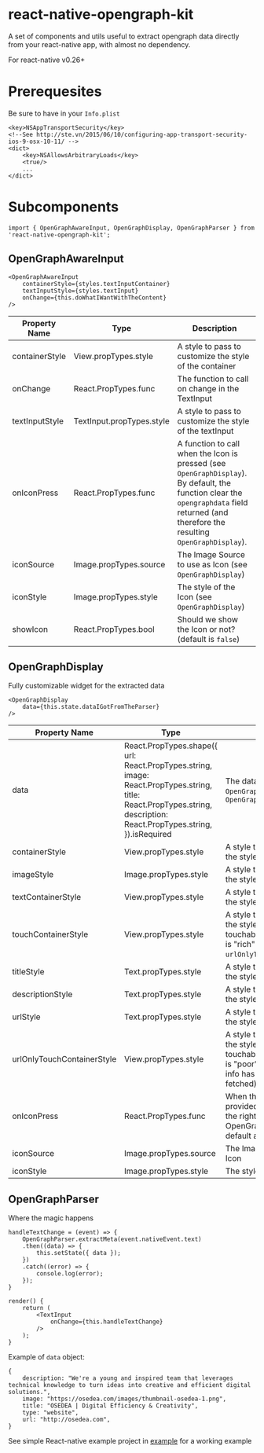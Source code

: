 # react-native-opengraph-kit
A set of components and utils useful to extract opengraph data directly from your react-native app, with almost no dependency.

For react-native v0.26+

# Prerequesites

Be sure to have in your `Info.plist`

```
<key>NSAppTransportSecurity</key>
<!--See http://ste.vn/2015/06/10/configuring-app-transport-security-ios-9-osx-10-11/ -->
<dict>
    <key>NSAllowsArbitraryLoads</key>
    <true/>
    ...
</dict>
```

# Subcomponents

```
import { OpenGraphAwareInput, OpenGraphDisplay, OpenGraphParser } from 'react-native-opengraph-kit';
```

## OpenGraphAwareInput

```
<OpenGraphAwareInput
    containerStyle={styles.textInputContainer}
    textInputStyle={styles.textInput}
    onChange={this.doWhatIWantWithTheContent}
/>
```

Property Name | Type | Description
--- | --- | ---
containerStyle | View.propTypes.style | A style to pass to customize the style of the container
onChange | React.PropTypes.func | The function to call on change in the TextInput
textInputStyle | TextInput.propTypes.style | A style to pass to customize the style of the textInput
onIconPress | React.PropTypes.func | A function to call when the Icon is pressed (see `OpenGraphDisplay`). By default, the function clear the `opengraphdata` field returned (and therefore the resulting `OpenGraphDisplay`).
iconSource | Image.propTypes.source | The Image Source to use as Icon (see `OpenGraphDisplay`)
iconStyle | Image.propTypes.style | The style of the Icon (see `OpenGraphDisplay`)
showIcon | React.PropTypes.bool | Should we show the Icon or not? (default is `false`)

## OpenGraphDisplay

Fully customizable widget for the extracted data

```
<OpenGraphDisplay
    data={this.state.dataIGotFromTheParser}
/>
```

Property Name | Type | Description
--- | --- | ---
data | React.PropTypes.shape({ <br>    url: React.PropTypes.string, <br>    image: React.PropTypes.string,<br>    title: React.PropTypes.string,<br>    description: React.PropTypes.string,<br>}).isRequired | The data gotten out of the `OpenGraphAwareInput` or the `OpenGraphParser`
containerStyle | View.propTypes.style | A style to pass to customize the style of the container
imageStyle | Image.propTypes.style | A style to pass to customize the style of the image
textContainerStyle | View.propTypes.style | A style to pass to customize the style of the textContainer
touchContainerStyle | View.propTypes.style | A style to pass to customize the style of the View that is touchable when the content is "rich" (as opposed to `urlOnlyTouchContainerStyle`)
titleStyle | Text.propTypes.style | A style to pass to customize the style of the title
descriptionStyle | Text.propTypes.style | A style to pass to customize the style of the description
urlStyle | Text.propTypes.style | A style to pass to customize the style of the url
urlOnlyTouchContainerStyle | View.propTypes.style | A style to pass to customize the style of the View that is touchable when the content is "poor" (Just the url, no info has been successfully fetched)
onIconPress | React.PropTypes.func | When this function is provided, puts an Icon on the right of the OpenGraphDisplay (by default an `x`)
iconSource | Image.propTypes.source | The Image Source to use as Icon
iconStyle | Image.propTypes.style | The style of the Icon

## OpenGraphParser

Where the magic happens

```
handleTextChange = (event) => {
    OpenGraphParser.extractMeta(event.nativeEvent.text)
    .then((data) => {
        this.setState({ data });
    })
    .catch((error) => {
        console.log(error);
    });
}

render() {
    return (
        <TextInput
            onChange={this.handleTextChange}
        />
    );
}
```

Example of `data` object:

```
{
    description: "We're a young and inspired team that leverages technical knowledge to turn ideas into creative and efficient digital solutions.",
    image: "https://osedea.com/images/thumbnail-osedea-1.png",
    title: "OSEDEA | Digital Efficiency & Creativity",
    type: "website",
    url: "http://osedea.com",
}
```

See simple React-native example project in [example](./example) for a working example
